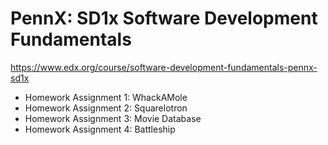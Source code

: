 # PennX: SD1x Software Development Fundamentals
https://www.edx.org/course/software-development-fundamentals-pennx-sd1x
* Homework Assignment 1: WhackAMole
* Homework Assignment 2: Squarelotron
* Homework Assignment 3: Movie Database
* Homework Assignment 4: Battleship
